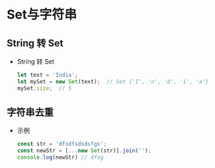 # Set与字符串

## String 转 Set

- String 转 Set

    ```js
    let text = 'India';
    let mySet = new Set(text);  // Set {'I', 'n', 'd', 'i', 'a'}
    mySet.size;  // 5
    ```

## 字符串去重

- 示例

    ```js
    const str = 'dfsdfsdsdsfgs';
    const newStr = [...new Set(str)].join('');
    console.log(newStr) // dfsg
    ```
